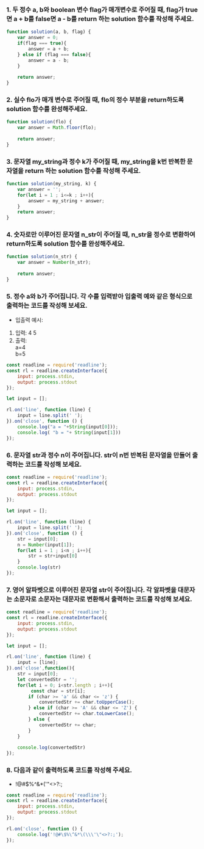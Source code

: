 ### 1. 두 정수 a, b와 boolean 변수 flag가 매개변수로 주어질 때, flag가 true면 a + b를 false면 a - b를 return 하는 solution 함수를 작성해 주세요.

```javascript
function solution(a, b, flag) {
    var answer = 0;
    if(flag === true){
        answer = a + b;
    } else if (flag === false){
        answer = a - b;
    }
    
    return answer;
}

```

### 2. 실수 flo가 매개 변수로 주어질 때, flo의 정수 부분을 return하도록 solution 함수를 완성해주세요.

```javascript
function solution(flo) {
    var answer = Math.floor(flo);
    
    return answer;
}
```

### 3. 문자열 my_string과 정수 k가 주어질 때, my_string을 k번 반복한 문자열을 return 하는 solution 함수를 작성해 주세요.

```javascript
function solution(my_string, k) {
    var answer = '';
    for(let i = 1 ; i<=k ; i++){
        answer = my_string + answer;
    }
    return answer;
}
```

### 4. 숫자로만 이루어진 문자열 n_str이 주어질 때, n_str을 정수로 변환하여 return하도록 solution 함수를 완성해주세요.

```javascript
function solution(n_str) {
    var answer = Number(n_str);
    
    return answer;
}
```

### 5. 정수 a와 b가 주어집니다. 각 수를 입력받아 입출력 예와 같은 형식으로 출력하는 코드를 작성해 보세요.
- 입출력 예시:
1. 입력: 4 5
2. 출력:<br> a=4 <br> b=5

```javascript
const readline = require('readline');
const rl = readline.createInterface({
    input: process.stdin,
    output: process.stdout
});

let input = [];

rl.on('line', function (line) {
    input = line.split(' ');
}).on('close', function () {
    console.log("a = "+String(input[0]));
    console.log( "b = "+ String(input[1]))
});
```

### 6. 문자열 str과 정수 n이 주어집니다. str이 n번 반복된 문자열을 만들어 출력하는 코드를 작성해 보세요.

```js
const readline = require('readline');
const rl = readline.createInterface({
    input: process.stdin,
    output: process.stdout
});

let input = [];

rl.on('line', function (line) {
    input = line.split(' ');
}).on('close', function () {
    str = input[0];
    n = Number(input[1]);
    for(let i = 1 ; i<n ; i++){
        str = str+input[0]
    }
    console.log(str)
});
```

### 7. 영어 알파벳으로 이루어진 문자열 str이 주어집니다. 각 알파벳을 대문자는 소문자로 소문자는 대문자로 변환해서 출력하는 코드를 작성해 보세요.

```js
const readline = require('readline');
const rl = readline.createInterface({
    input: process.stdin,
    output: process.stdout
});

let input = [];

rl.on('line', function (line) {
    input = [line];
}).on('close',function(){
    str = input[0];
    let convertedStr = '';
    for(let i = 0; i<str.length ; i++){
         const char = str[i];
        if (char >= 'a' && char <= 'z') {
            convertedStr += char.toUpperCase();
        } else if (char >= 'A' && char <= 'Z') {
            convertedStr += char.toLowerCase();
        } else {
            convertedStr += char;
        }
    }
    
    console.log(convertedStr)
});
```

### 8. 다음과 같이 출력하도록 코드를 작성해 주세요.
- !@#$%^&*(\'"<>?:;

```js
const readline = require('readline');
const rl = readline.createInterface({
    input: process.stdin,
    output: process.stdout
});

rl.on('close', function () {
    console.log('!@#\$%\^&*\(\\\'\"<>?:;');
});
```
